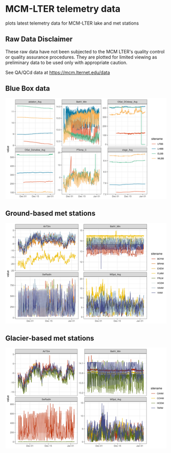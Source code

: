 # MCM-LTER telemetry data
plots latest telemetry data for MCM-LTER lake and met stations

## Raw Data Disclaimer
These raw data have not been subjected to the MCM LTER's quality control or quality assurance procedures. They are plotted for limited viewing as preliminary data to be used only with appropriate caution.

See QA/QCd data at https://mcm.lternet.edu/data

## Blue Box data
<img src="Figures/BB_Telemetry.png" alt="Blue box data" width="600"/>

## Ground-based met stations
<img src="Figures/Met_Ground_Telemetry.png" alt="Blue box data" width="600"/>

## Glacier-based met stations
<img src="Figures/Met_Glacier_Telemetry.png" alt="Blue box data" width="600"/>

